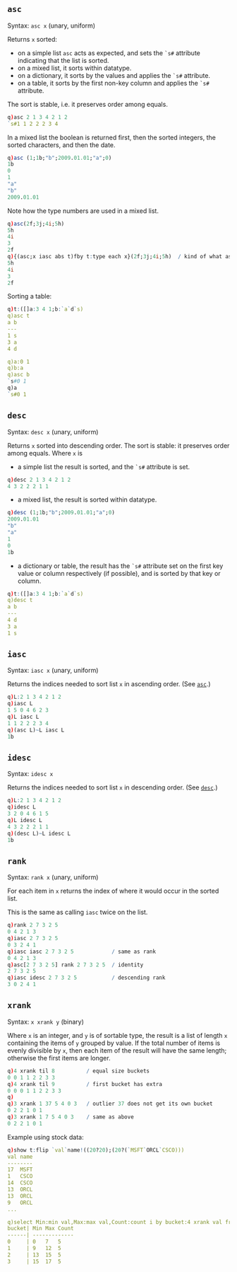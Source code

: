 `asc`
-----

Syntax: `asc x` (unary, uniform)

Returns `x` sorted:

-   on a simple list `asc` acts as expected, and sets the `` `s# `` attribute indicating that the list is sorted.
-   on a mixed list, it sorts within datatype.
-   on a dictionary, it sorts by the values and applies the `` `s# `` attribute.
-   on a table, it sorts by the first non-key column and applies the `` `s# `` attribute.

The sort is stable, i.e. it preserves order among equals.
```q
q)asc 2 1 3 4 2 1 2
`s#1 1 2 2 2 3 4
```
In a mixed list the boolean is returned first, then the sorted integers, the sorted characters, and then the date.
```q
q)asc (1;1b;"b";2009.01.01;"a";0)
1b
0
1
"a"
"b"
2009.01.01
```
Note how the type numbers are used in a mixed list.
```q
q)asc(2f;3j;4i;5h)
5h
4i
3
2f
q){(asc;x iasc abs t)fby t:type each x}(2f;3j;4i;5h)  / kind of what asc does
5h
4i
3
2f
```
Sorting a table:
```q
q)t:([]a:3 4 1;b:`a`d`s)
q)asc t
a b
---
1 s
3 a
4 d

q)a:0 1
q)b:a
q)asc b
`s#0 1
q)a
`s#0 1
```


`desc`
------

Syntax: `desc x` (unary, uniform)

Returns `x` sorted into descending order. The sort is stable: it preserves order among equals. Where `x` is

-   a simple list the result is sorted, and the `` `s# `` attribute is set.
```q
q)desc 2 1 3 4 2 1 2
4 3 2 2 2 1 1
```
-   a mixed list, the result is sorted within datatype.
```q
q)desc (1;1b;"b";2009.01.01;"a";0)
2009.01.01
"b"
"a"
1
0
1b
```
-   a dictionary or table, the result has the `` `s# `` attribute set on the first key value or column respectively (if possible), and is sorted by that key or column.
```q
q)t:([]a:3 4 1;b:`a`d`s)
q)desc t
a b
---
4 d
3 a
1 s
```


`iasc`
------

Syntax: `iasc x` (unary, uniform)

Returns the indices needed to sort list `x` in ascending order. (See [`asc`](#asc).)
```q
q)L:2 1 3 4 2 1 2
q)iasc L
1 5 0 4 6 2 3
q)L iasc L
1 1 2 2 2 3 4
q)(asc L)~L iasc L
1b
```


`idesc`
-------

Syntax: `idesc x`

Returns the indices needed to sort list `x` in descending order. (See [`desc`](#desc).)
```q
q)L:2 1 3 4 2 1 2
q)idesc L
3 2 0 4 6 1 5
q)L idesc L
4 3 2 2 2 1 1
q)(desc L)~L idesc L
1b
```


`rank`
------

Syntax: `rank x` (unary, uniform)

For each item in `x` returns the index of where it would occur in the sorted list. 

This is the same as calling `iasc` twice on the list.
```q
q)rank 2 7 3 2 5
0 4 2 1 3
q)iasc 2 7 3 2 5
0 3 2 4 1
q)iasc iasc 2 7 3 2 5            / same as rank
0 4 2 1 3
q)asc[2 7 3 2 5] rank 2 7 3 2 5  / identity
2 7 3 2 5
q)iasc idesc 2 7 3 2 5           / descending rank
3 0 2 4 1
```


`xrank`
-------

Syntax: `x xrank y` (binary)

Where `x` is an integer, and `y` is of sortable type, the result is a list of length `x` containing the items of `y` grouped by value. If the total number of items is evenly divisible by `x`, then each item of the result will have the same length; otherwise the first items are longer.

```q
q)4 xrank til 8          / equal size buckets
0 0 1 1 2 2 3 3
q)4 xrank til 9          / first bucket has extra
0 0 0 1 1 2 2 3 3
q)
q)3 xrank 1 37 5 4 0 3   / outlier 37 does not get its own bucket
0 2 2 1 0 1
q)3 xrank 1 7 5 4 0 3    / same as above
0 2 2 1 0 1
```
Example using stock data:
```q
q)show t:flip `val`name!((20?20);(20?(`MSFT`ORCL`CSCO)))
val name
--------
17  MSFT
1   CSCO
14  CSCO
13  ORCL
13  ORCL
9   ORCL
...

q)select Min:min val,Max:max val,Count:count i by bucket:4 xrank val from t
bucket| Min Max Count
------| -------------
0     | 0   7   5
1     | 9   12  5
2     | 13  15  5
3     | 15  17  5
```


